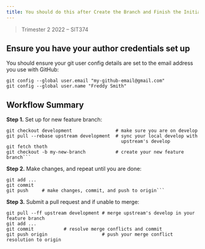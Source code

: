 ```yaml
---
title: You should do this after Create the Branch and Finish the Initial Migration
---
```


> Trimester 2 2022 – SIT374

## Ensure you have your author credentials set up

You should ensure your git user config details are set to the email address you use with GitHub:

```shell
git config --global user.email "my-github-email@gmail.com"
git config --global user.name "Freddy Smith"
```

## Workflow Summary

**Step 1.** Set up for new feature branch:

````shell
git checkout development                # make sure you are on develop
git pull --rebase upstream development  # sync your local develop with
                                          upstream's develop
git fetch thoth
git checkout -b my-new-branch           # create your new feature branch```
````

**Step 2.** Make changes, and repeat until you are done:

````shell
git add ...
git commit
git push     # make changes, commit, and push to origin```
````

**Step 3.** Submit a pull request and if unable to merge:

```shell
git pull --ff upstream development # merge upstream's develop in your feature branch
git add ...
git commit           # resolve merge conflicts and commit
git push origin                    # push your merge conflict resolution to origin
```
